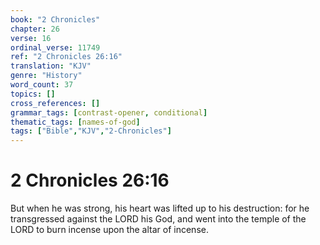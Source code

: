 ```yaml
---
book: "2 Chronicles"
chapter: 26
verse: 16
ordinal_verse: 11749
ref: "2 Chronicles 26:16"
translation: "KJV"
genre: "History"
word_count: 37
topics: []
cross_references: []
grammar_tags: [contrast-opener, conditional]
thematic_tags: [names-of-god]
tags: ["Bible","KJV","2-Chronicles"]
---
```


# 2 Chronicles 26:16

But when he was strong, his heart was lifted up to his destruction: for he transgressed against the LORD his God, and went into the temple of the LORD to burn incense upon the altar of incense.
